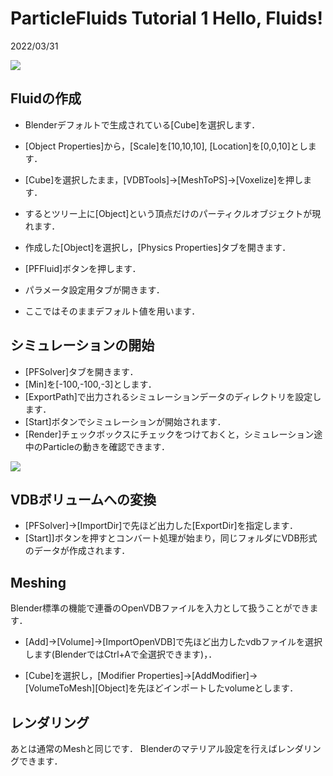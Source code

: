 # ParticleFluids Tutorial 1 Hello, Fluids!

2022/03/31 

[![](https://img.youtube.com/vi/bpvUeji3b_A/0.jpg)](https://www.youtube.com/watch?v=bpvUeji3b_A)


## Fluidの作成

- Blenderデフォルトで生成されている[Cube]を選択します．
- [Object Properties]から，[Scale]を[10,10,10], [Location]を[0,0,10]とします．
- [Cube]を選択したまま，[VDBTools]->[MeshToPS]->[Voxelize]を押します．
- するとツリー上に[Object]という頂点だけのパーティクルオブジェクトが現れます．

- 作成した[Object]を選択し，[Physics Properties]タブを開きます．
- [PFFluid]ボタンを押します．
- パラメータ設定用タブが開きます．
- ここではそのままデフォルト値を用います．

## シミュレーションの開始

 - [PFSolver]タブを開きます．
 - [Min]を[-100,-100,-3]とします．
 - [ExportPath]で出力されるシミュレーションデータのディレクトリを設定します．
 - [Start]ボタンでシミュレーションが開始されます．
 - [Render]チェックボックスにチェックをつけておくと，シミュレーション途中のParticleの動きを確認できます．

 [![](https://img.youtube.com/vi/vOi4NsNg4R8/0.jpg)](https://www.youtube.com/watch?v=vOi4NsNg4R8)


## VDBボリュームへの変換
 - [PFSolver]->[ImportDir]で先ほど出力した[ExportDir]を指定します．
 - [Start]]ボタンを押すとコンバート処理が始まり，同じフォルダにVDB形式のデータが作成されます．

## Meshing
Blender標準の機能で連番のOpenVDBファイルを入力として扱うことができます．

- [Add]->[Volume]->[ImportOpenVDB]で先ほど出力したvdbファイルを選択します(BlenderではCtrl+Aで全選択できます)，．

- [Cube]を選択し，[Modifier Properties]->[AddModifier]->[VolumeToMesh][Object]を先ほどインポートしたvolumeとします．

## レンダリング
あとは通常のMeshと同じです．
Blenderのマテリアル設定を行えばレンダリングできます．
